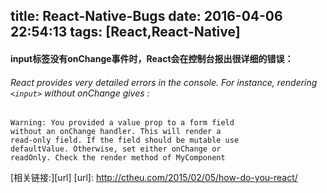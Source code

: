 title: React-Native-Bugs
date: 2016-04-06 22:54:13
tags: [React,React-Native]
---
#### input标签没有onChange事件时，React会在控制台报出很详细的错误：
###### React provides very detailed errors in the console. For instance, rendering ``<input>`` without onChange gives : 

```
Warning: You provided a value prop to a form field 
without an onChange handler. This will render a 
read-only field. If the field should be mutable use
defaultValue. Otherwise, set either onChange or 
readOnly. Check the render method of MyComponent

```

[相关链接:][url]
[url]: http://ctheu.com/2015/02/05/how-do-you-react/